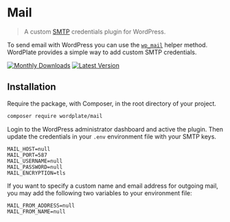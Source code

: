 # Mail

> A custom [SMTP](https://developer.wordpress.org/reference/hooks/phpmailer_init/) credentials plugin for WordPress.

To send email with WordPress you can use the [`wp_mail`](https://developer.wordpress.org/reference/functions/wp_mail) helper method. WordPlate provides a simple way to add custom SMTP credentials.

[![Monthly Downloads](https://badgen.net/packagist/dm/wordplate/mail)](https://packagist.org/packages/wordplate/mail/stats)
[![Latest Version](https://badgen.net/packagist/v/wordplate/mail)](https://packagist.org/packages/wordplate/mail)

## Installation

Require the package, with Composer, in the root directory of your project.

```sh
composer require wordplate/mail
```

Login to the WordPress administrator dashboard and active the plugin. Then update the credentials in your `.env` environment file with your SMTP keys.

```
MAIL_HOST=null
MAIL_PORT=587
MAIL_USERNAME=null
MAIL_PASSWORD=null
MAIL_ENCRYPTION=tls
```

If you want to specify a custom name and email address for outgoing mail, you may add the following two variables to your environment file:

```
MAIL_FROM_ADDRESS=null
MAIL_FROM_NAME=null
```
